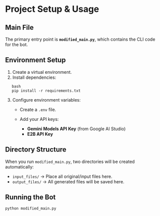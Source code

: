 

# Project Setup & Usage

## Main File
The primary entry point is **`modified_main.py`**, which contains the CLI code for the bot.

## Environment Setup
1. Create a virtual environment.
2. Install dependencies:

```
   bash
   pip install -r requirements.txt
```

3. Configure environment variables:

   * Create a `.env` file.
   * Add your API keys:

     * **Gemini Models API Key** (from Google AI Studio)
     * **E2B API Key**

## Directory Structure

When you run `modified_main.py`, two directories will be created automatically:

* `input_files/` → Place all original/input files here.
* `output_files/` → All generated files will be saved here.

## Running the Bot

```bash
python modified_main.py
```




